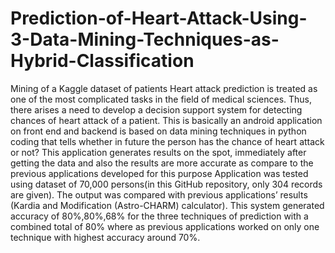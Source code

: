 # Prediction-of-Heart-Attack-Using-3-Data-Mining-Techniques-as-Hybrid-Classification
Mining of a Kaggle dataset of patients
Heart attack prediction is treated as one of the most complicated tasks in the field of medical sciences. Thus, there arises a need to develop a decision support system for detecting chances of heart attack of a patient. This is basically an android application on front end and backend is based on data mining techniques in python coding that tells whether in future the person has the chance of heart attack or not? This application generates results on the spot, immediately after getting the data and also the results are more accurate as compare to the previous applications developed for this purpose
Application was tested using dataset of 70,000 persons(in this GitHub repository, only 304 records are given). The output was compared with previous applications’ results (Kardia and Modification (Astro-CHARM) calculator). This system generated accuracy of 80%,80%,68% for the three techniques of prediction with a combined total of 80% where as previous applications worked on only one technique with highest accuracy around 70%.

